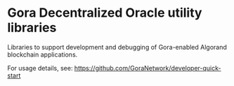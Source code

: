 # Gora Decentralized Oracle utility libraries

Libraries to support development and debugging of Gora-enabled Algorand
blockchain applications.

For usage details, see: https://github.com/GoraNetwork/developer-quick-start